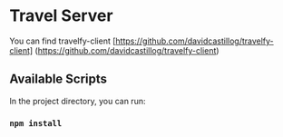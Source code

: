 # Travel Server

You can find travelfy-client [https://github.com/davidcastillog/travelfy-client] (https://github.com/davidcastillog/travelfy-client)

## Available Scripts

In the project directory, you can run:

### `npm install`